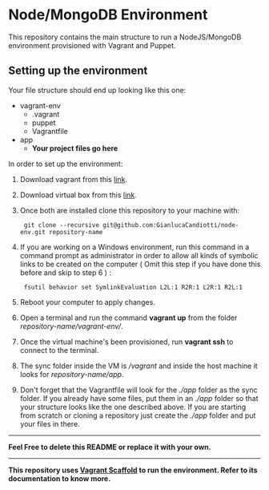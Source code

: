 # Node/MongoDB Environment

This repository contains the main structure to run a NodeJS/MongoDB environment provisioned with Vagrant and Puppet.

## Setting up the environment

Your file structure should end up looking like this one:

- vagrant-env
	- .vagrant
	- puppet
	- Vagrantfile
- app
	- **Your project files go here**

In order to set up the environment:

1. Download vagrant from this [link](http://www.vagrantup.com/downloads.html).

2. Download virtual box from this [link](https://www.virtualbox.org/wiki/Downloads).

3. Once both are installed clone this repository to your machine with:

		git clone --recursive git@github.com:GianlucaCandiotti/node-env.git repository-name

4. If you are working on a Windows environment, run this command in a command prompt as administrator in order to allow all kinds of symbolic links to be created on the computer ( Omit this step if you have done this before and skip to step 6 ) :

		fsutil behavior set SymlinkEvaluation L2L:1 R2R:1 L2R:1 R2L:1

5. Reboot your computer to apply changes.

6. Open a terminal and run the command **vagrant up** from the folder *repository-name/vagrant-env/*.

7. Once the virtual machine's been provisioned, run **vagrant ssh** to connect to the terminal.

8. The sync folder inside the VM is */vagrant* and inside the host machine it looks for *repository-name/app*.

9. Don't forget that the Vagrantfile will look for the *./app* folder as the sync folder. If you already have some files, put them in an *./app* folder so that your structure looks like the one described above. If you are starting from scratch or cloning a repository just create the *./app* folder and put your files in there.

- - -

**Feel Free to delete this README or replace it with your own.**

- - -

**This repository uses [Vagrant Scaffold](https://github.com/GianlucaCandiotti/vagrant-scaffold) to run the environment. Refer to its documentation to know more.**